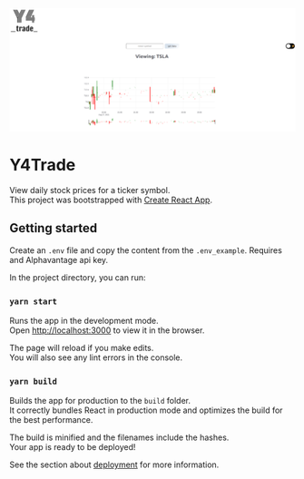 <img src="src/images/screenshot.png">

# Y4Trade

View daily stock prices for a ticker symbol. \
This project was bootstrapped with [Create React App](https://github.com/facebook/create-react-app). 



## Getting started
Create an `.env` file and copy the content from the `.env_example`. Requires and Alphavantage api key.

In the project directory, you can run:

### `yarn start`

Runs the app in the development mode.\
Open [http://localhost:3000](http://localhost:3000) to view it in the browser.

The page will reload if you make edits.\
You will also see any lint errors in the console.


### `yarn build`

Builds the app for production to the `build` folder.\
It correctly bundles React in production mode and optimizes the build for the best performance.

The build is minified and the filenames include the hashes.\
Your app is ready to be deployed!

See the section about [deployment](https://facebook.github.io/create-react-app/docs/deployment) for more information.



